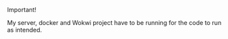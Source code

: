 Important!

My server, docker and Wokwi project have to be running for the code to run as intended. 